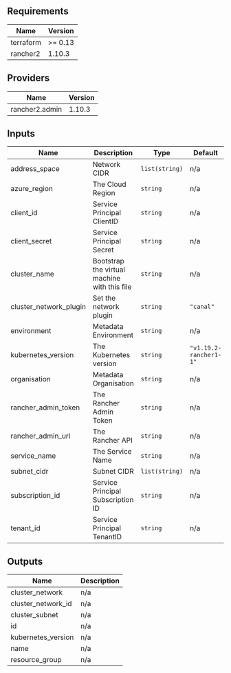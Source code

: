 ## Requirements

| Name | Version |
|------|---------|
| terraform | >= 0.13 |
| rancher2 | 1.10.3 |

## Providers

| Name | Version |
|------|---------|
| rancher2.admin | 1.10.3 |

## Inputs

| Name | Description | Type | Default | Required |
|------|-------------|------|---------|:--------:|
| address\_space | Network CIDR | `list(string)` | n/a | yes |
| azure\_region | The Cloud Region | `string` | n/a | yes |
| client\_id | Service Principal ClientID | `string` | n/a | yes |
| client\_secret | Service Principal Secret | `string` | n/a | yes |
| cluster\_name | Bootstrap the virtual machine with this file | `string` | n/a | yes |
| cluster\_network\_plugin | Set the network plugin | `string` | `"canal"` | no |
| environment | Metadata Environment | `string` | n/a | yes |
| kubernetes\_version | The Kubernetes version | `string` | `"v1.19.2-rancher1-1"` | no |
| organisation | Metadata Organisation | `string` | n/a | yes |
| rancher\_admin\_token | The Rancher Admin Token | `string` | n/a | yes |
| rancher\_admin\_url | The Rancher API | `string` | n/a | yes |
| service\_name | The Service Name | `string` | n/a | yes |
| subnet\_cidr | Subnet CIDR | `list(string)` | n/a | yes |
| subscription\_id | Service Principal Subscription ID | `string` | n/a | yes |
| tenant\_id | Service Principal TenantID | `string` | n/a | yes |

## Outputs

| Name | Description |
|------|-------------|
| cluster\_network | n/a |
| cluster\_network\_id | n/a |
| cluster\_subnet | n/a |
| id | n/a |
| kubernetes\_version | n/a |
| name | n/a |
| resource\_group | n/a |


